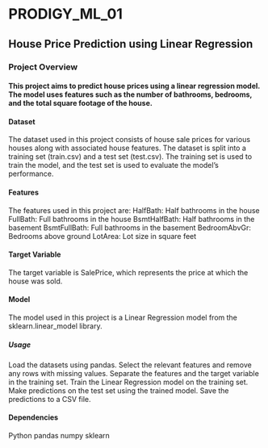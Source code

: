 # PRODIGY_ML_01

## House Price Prediction using Linear Regression
### Project Overview

#### This project aims to predict house prices using a linear regression model. The model uses features such as the number of bathrooms, bedrooms, and the total square footage of the house.

#### Dataset
The dataset used in this project consists of house sale prices for various houses along with associated house features. The dataset is split into a training set (train.csv) and a test set (test.csv). The training set is used to train the model, and the test set is used to evaluate the model’s performance.

#### Features
The features used in this project are:
HalfBath: Half bathrooms in the house
FullBath: Full bathrooms in the house
BsmtHalfBath: Half bathrooms in the basement
BsmtFullBath: Full bathrooms in the basement
BedroomAbvGr: Bedrooms above ground
LotArea: Lot size in square feet

#### Target Variable
The target variable is SalePrice, which represents the price at which the house was sold.

#### Model
The model used in this project is a Linear Regression model from the sklearn.linear_model library.

##### Usage
Load the datasets using pandas.
Select the relevant features and remove any rows with missing values.
Separate the features and the target variable in the training set.
Train the Linear Regression model on the training set.
Make predictions on the test set using the trained model.
Save the predictions to a CSV file.

#### Dependencies
Python
pandas
numpy
sklearn
